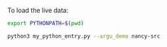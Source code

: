 
To load the live data:

```bash
export PYTHONPATH=$(pwd)

python3 my_python_entry.py --argu_demo nancy-src
```
